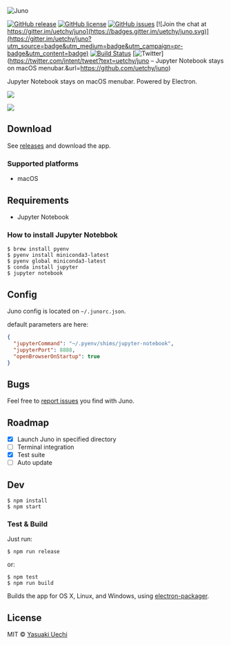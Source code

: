 ![Juno](http://randompaper.co.s3.amazonaws.com/juno/header.png)

[![GitHub release](https://img.shields.io/github/release/uetchy/juno.svg?maxAge=2592000)](https://github.com/uetchy/juno/releases/latest) [![GitHub license](https://img.shields.io/badge/license-MIT-blue.svg)](https://raw.githubusercontent.com/uetchy/juno/master/LICENSE) [![GitHub issues](https://img.shields.io/github/issues/uetchy/juno.svg)](https://github.com/uetchy/juno/issues) [![Join the chat at https://gitter.im/uetchy/juno](https://badges.gitter.im/uetchy/juno.svg)](https://gitter.im/uetchy/juno?utm_source=badge&utm_medium=badge&utm_campaign=pr-badge&utm_content=badge) [![Build Status](https://travis-ci.org/uetchy/juno.svg?branch=master)](https://travis-ci.org/uetchy/juno) [![Twitter](https://img.shields.io/twitter/url/http/github.com/uetchy/juno.svg?style=social)](https://twitter.com/intent/tweet?text=uetchy/juno – Jupyter Notebook stays on macOS menubar.&url=https://github.com/uetchy/juno)

Jupyter Notebook stays on macOS menubar. Powered by Electron.

![](http://randompaper.co.s3.amazonaws.com/juno/screenshot.png)

![](http://randompaper.co.s3.amazonaws.com/juno/open-with-juno.png)

## Download

See [releases](https://github.com/uetchy/juno/releases) and download the app.

### Supported platforms

- macOS

## Requirements

- Jupyter Notebook

### How to install Jupyter Notebbok

```
$ brew install pyenv
$ pyenv install miniconda3-latest
$ pyenv global miniconda3-latest
$ conda install jupyter
$ jupyter notebook
```

## Config

Juno config is located on `~/.junorc.json`.

default parameters are here:
```json
{
  "jupyterCommand": "~/.pyenv/shims/jupyter-notebook",
  "jupyterPort": 8888,
  "openBrowserOnStartup": true
}
```

## Bugs

Feel free to [report issues](https://github.com/uetchy/juno/issues/new) you find with Juno.

## Roadmap

- [x] Launch Juno in specified directory
- [ ] Terminal integration
- [x] Test suite
- [ ] Auto update

## Dev

```
$ npm install
$ npm start
```

### Test & Build

Just run:

```
$ npm run release
```

or:

```
$ npm test
$ npm run build
```

Builds the app for OS X, Linux, and Windows, using [electron-packager](https://github.com/maxogden/electron-packager).


## License

MIT © [Yasuaki Uechi](https://randompaper.co)
